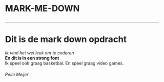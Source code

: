 # MARK-ME-DOWN<hr>
<h1>Dit is de mark down opdracht</h1>
<i> Ik vind het wel leuk om te coderen</i><br>
<strong>En dit is in een strong font</strong><br>
Ik speel ook graag basketbal.
En speel graag video games.
<h6>Pelle Meijer</h6>

